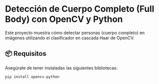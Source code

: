 # Detección de Cuerpo Completo (Full Body) con OpenCV y Python

Este proyecto muestra cómo detectar personas (cuerpo completo) en imágenes utilizando el clasificador en cascada Haar de OpenCV.

## 📦 Requisitos

Asegúrate de tener instaladas las siguientes bibliotecas:

```bash
pip install opencv-python
